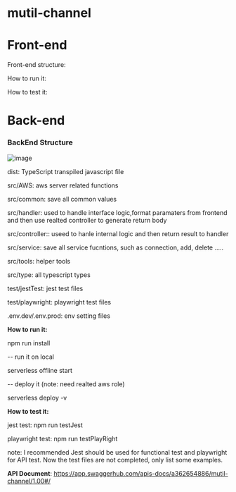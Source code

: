 # mutil-channel

# Front-end

Front-end structure:

How to run it:


How to test it:


# Back-end

### BackEnd Structure

![image](https://user-images.githubusercontent.com/41553112/199860022-a82ffb76-d10e-408b-b5fa-4f559e2a96b5.png)

dist: TypeScript transpiled javascript file

src/AWS: aws server related functions

src/common: save all common values 

src/handler: used to handle interface logic,format paramaters from frontend and then use realted controller to generate return body

src/controller:: useed to hanle internal logic and then return result to handler

src/service: save all service fucntions, such as connection, add, delete .....

src/tools: helper tools

src/type: all typescript types 

test/jestTest: jest test files

test/playwright: playwright test files

.env.dev/.env.prod: env setting files



**How to run it:**

npm run install

-- run it on local 

serverless offline start

-- deploy it (note: need realted aws role)

serverless deploy -v  

**How to test it:**

jest test: npm run testJest

playwright test: npm run testPlayRight


note: I recommended Jest should be used for functional test and playwright for API test. Now the test files are not completed, only list some examples.


**API Document**: https://app.swaggerhub.com/apis-docs/a362654886/mutil-channel/1.00#/

